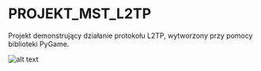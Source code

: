 # PROJEKT_MST_L2TP
Projekt demonstrujący działanie protokołu L2TP, wytworzony przy pomocy biblioteki PyGame.

![alt text](https://raw.githubusercontent.com/Zaratrusztra/PROJEKT_MST_L2TP/master/obraz.png)
